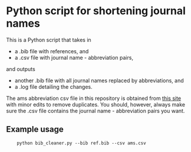 # Python script for shortening journal names

This is a Python script that takes in 
- a .bib file with references, and  
- a .csv file with journal name - abbreviation pairs,

and outputs 
- another .bib file with all journal names replaced by abbreviations, and
- a .log file detailing the changes.

The ams abbreviation csv file in this repository is obtained from [this site](https://abbrv.jabref.org/journals/) with minor edits to remove duplicates. You should, however, always make sure the .csv file contains the journal name - abbreviation pairs you want.

## Example usage
```
    python bib_cleaner.py --bib ref.bib --csv ams.csv
```